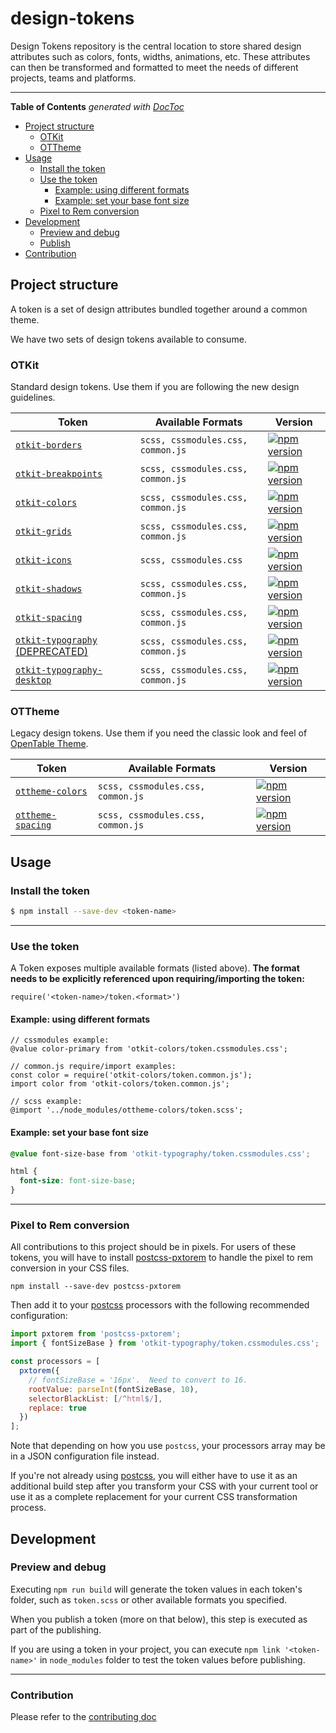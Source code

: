 # design-tokens

Design Tokens repository is the central location to store shared design attributes such as colors, fonts, widths, animations, etc. These attributes can then be transformed and formatted to meet the needs of different projects, teams and platforms.

---

<!-- START doctoc generated TOC please keep comment here to allow auto update -->

<!-- DON'T EDIT THIS SECTION, INSTEAD RE-RUN doctoc TO UPDATE -->

**Table of Contents** _generated with [DocToc](https://github.com/thlorenz/doctoc)_

* [Project structure](#project-structure)
  * [OTKit](#otkit)
  * [OTTheme](#ottheme)
* [Usage](#usage)
  * [Install the token](#install-the-token)
  * [Use the token](#use-the-token)
    * [Example: using different formats](#example-using-different-formats)
    * [Example: set your base font size](#example-set-your-base-font-size)
  * [Pixel to Rem conversion](#pixel-to-rem-conversion)
* [Development](#development)
  * [Preview and debug](#preview-and-debug)
  * [Publish](#publish)
* [Contribution](#contribution)

<!-- END doctoc generated TOC please keep comment here to allow auto update -->

## Project structure

A token is a set of design attributes bundled together around a common theme.

We have two sets of design tokens available to consume.

### OTKit

Standard design tokens. Use them if you are following the new design guidelines.

| Token                                                         | Available Formats                 | Version                                                                                                                   |
| ------------------------------------------------------------- | --------------------------------- | ------------------------------------------------------------------------------------------------------------------------- |
| [`otkit-borders`](/OTKit/otkit-borders)                       | `scss, cssmodules.css, common.js` | [![npm version](https://badge.fury.io/js/otkit-borders.svg)](http://badge.fury.io/js/otkit-borders)                       |
| [`otkit-breakpoints`](/OTKit/otkit-breakpoints)               | `scss, cssmodules.css, common.js` | [![npm version](https://badge.fury.io/js/otkit-breakpoints.svg)](http://badge.fury.io/js/otkit-breakpoints)               |
| [`otkit-colors`](/OTKit/otkit-colors)                         | `scss, cssmodules.css, common.js` | [![npm version](https://badge.fury.io/js/otkit-colors.svg)](http://badge.fury.io/js/otkit-colors)                         |
| [`otkit-grids`](/OTKit/otkit-grids)                           | `scss, cssmodules.css, common.js` | [![npm version](https://badge.fury.io/js/otkit-grids.svg)](http://badge.fury.io/js/otkit-grids)                           |
| [`otkit-icons`](/OTKit/otkit-icons)                           | `scss, cssmodules.css`            | [![npm version](https://badge.fury.io/js/otkit-icons.svg)](http://badge.fury.io/js/otkit-icons)                           |
| [`otkit-shadows`](/OTKit/otkit-shadows)                       | `scss, cssmodules.css, common.js` | [![npm version](https://badge.fury.io/js/otkit-shadows.svg)](http://badge.fury.io/js/otkit-shadows)                       |
| [`otkit-spacing`](/OTKit/otkit-spacing)                       | `scss, cssmodules.css, common.js` | [![npm version](https://badge.fury.io/js/otkit-spacing.svg)](http://badge.fury.io/js/otkit-spacing)                       |
| [`otkit-typography` (DEPRECATED)](/OTKit/otkit-typography)    | `scss, cssmodules.css, common.js` | [![npm version](https://badge.fury.io/js/otkit-typography.svg)](http://badge.fury.io/js/otkit-typography)                 |
| [`otkit-typography-desktop`](/OTKit/otkit-typography-desktop) | `scss, cssmodules.css, common.js` | [![npm version](https://badge.fury.io/js/otkit-typography-desktop.svg)](http://badge.fury.io/js/otkit-typography-desktop) |

### OTTheme

Legacy design tokens. Use them if you need the classic look and feel of [OpenTable Theme](https://github.com/opentable/opentable-theme).

| Token                                         | Available Formats                 | Version                                                                                                 |
| --------------------------------------------- | --------------------------------- | ------------------------------------------------------------------------------------------------------- |
| [`ottheme-colors`](/OTTheme/ottheme-colors)   | `scss, cssmodules.css, common.js` | [![npm version](https://badge.fury.io/js/ottheme-colors.svg)](http://badge.fury.io/js/ottheme-colors)   |
| [`ottheme-spacing`](/OTTheme/ottheme-spacing) | `scss, cssmodules.css, common.js` | [![npm version](https://badge.fury.io/js/ottheme-spacing.svg)](http://badge.fury.io/js/ottheme-spacing) |

## Usage

### Install the token

```bash
$ npm install --save-dev <token-name>
```

---

### Use the token

A Token exposes multiple available formats (listed above). **The format needs to be explicitly referenced upon requiring/importing the token:**

```
require('<token-name>/token.<format>')
```

#### Example: using different formats

```
// cssmodules example:
@value color-primary from 'otkit-colors/token.cssmodules.css';

// common.js require/import examples:
const color = require('otkit-colors/token.common.js');
import color from 'otkit-colors/token.common.js';

// scss example:
@import '../node_modules/ottheme-colors/token.scss';
```

#### Example: set your base font size

```css
@value font-size-base from 'otkit-typography/token.cssmodules.css';

html {
  font-size: font-size-base;
}
```

---

### Pixel to Rem conversion

All contributions to this project should be in pixels. For users of these tokens, you will have to install [postcss-pxtorem](https://github.com/cuth/postcss-pxtorem) to handle the pixel to rem conversion in your CSS files.

```
npm install --save-dev postcss-pxtorem
```

Then add it to your [postcss](https://github.com/postcss/postcss) processors with the following recommended configuration:

```javascript
import pxtorem from 'postcss-pxtorem';
import { fontSizeBase } from 'otkit-typography/token.cssmodules.css';

const processors = [
  pxtorem({
    // fontSizeBase = '16px'.  Need to convert to 16.
    rootValue: parseInt(fontSizeBase, 10),
    selectorBlackList: [/^html$/],
    replace: true
  })
];
```

Note that depending on how you use `postcss`, your processors array may be in a JSON configuration file instead.

If you're not already using [postcss](https://github.com/postcss/postcss), you will either have to use it as an additional build step after you transform your CSS with your current tool or use it as a complete replacement for your current CSS transformation process.

## Development

### Preview and debug

Executing `npm run build` will generate the token values in each token's folder, such as `token.scss` or other available formats you specified.

When you publish a token (more on that below), this step is executed as part of the publishing.

If you are using a token in your project, you can execute `npm link '<token-name>'` in `node_modules` folder to test the token values before publishing.

---

### Contribution

Please refer to the [contributing doc](/CONTRIBUTING.md)
